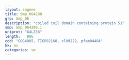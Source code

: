 ```yaml
---
layout: smgene
title: Smp_064280
grp: Smp_06
description: "coiled coil domain containing protein 51"
smp: Smp_064280.1
uniprot: "G4LZ36"
length:   906
cdd: "COG4985, TIGR02168, cl09222, pfam04484"
kk: ns
categories: sm
---
```

